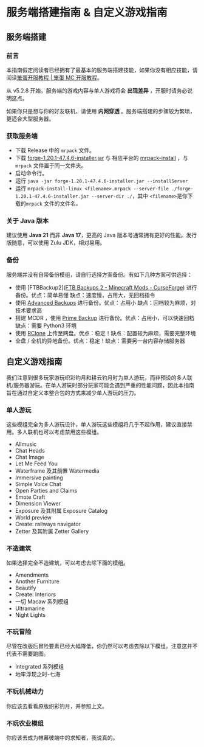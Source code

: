 # 服务端搭建指南 & 自定义游戏指南

## 服务端搭建

### 前言

本指南假定阅读者已经拥有了最基本的服务端搭建技能，如果你没有相应技能，请阅读[笨蛋开服教程 | 笨蛋 MC 开服教程](https://nitwikit.8aka.org/intro/)。

从 v5.2.8 开始，服务端的游戏内容与单人游戏将会 **出现差异** ，开服时请务必说明这点。

如果你只是想与你的好友联机，请使用 **内网穿透** 。服务端搭建的步骤较为繁琐，更适合大型服务器。

### 获取服务端

- 下载 Release 中的 `mrpack` 文件。
- 下载 [forge-1.20.1-47.4.6-installer.jar](https://maven.minecraftforge.net/net/minecraftforge/forge/1.20.1-47.4.6/forge-1.20.1-47.4.6-installer.jar)  与 相应平台的 [mrpack-install](https://github.com/nothub/mrpack-install/releases) ，与`mrpack` 文件置于同一文件夹。
- 启动命令行。
- 运行 `java -jar forge-1.20.1-47.4.6-installer.jar --installServer`
- 运行 `mrpack-install-linux <filename>.mrpack --server-file ./forge-1.20.1-47.4.6-installer.jar --server-dir ./`，其中 `<filename>`是你下载的`mrpack` 文件的文件名。

### 关于 Java 版本

建议使用 **Java 21** 而非 **Java 17**，更高的 Java 版本号通常拥有更好的性能。发行版随意，可以使用 Zulu JDK，相对易用。

### 备份

服务端并没有自带备份模组，请自行选择方案备份。有如下几种方案可供选择：

- 使用 [FTBBackup2]([FTB Backups 2 - Minecraft Mods - CurseForge](https://www.curseforge.com/minecraft/mc-mods/ftb-backups-2)) 进行备份。优点：简单易懂 缺点：速度慢，占用大，无回档指令
- 使用 [Advanced Backups](https://modrinth.com/plugin/advanced-backups) 进行备份。优点：占用小 缺点：回档较为麻烦，对技术要求高
- 搭建 MCDR ，使用 [Prime Backup](https://tisunion.github.io/PrimeBackup/zh/) 进行备份。优点：占用小，可以快速回档 缺点：需要 Python3 环境
- 使用 [RClone](https://rclone.org/) 上传至网盘。优点：稳定！缺点：配置较为麻烦，需要完整环境
- 全盘 / 全机的异地备份。优点：稳定！缺点：需要另一台内容存储服务器


## 自定义游戏指南

我们注意到很多玩家游玩织彩钓月和耕云钓月时为单人游玩，而非预设的多人联机/服务器游玩。在单人游玩时部分玩家可能会遇到严重的性能问题，因此本指南旨在通过自定义本整合包的方式来减少单人游玩的压力。

### 单人游玩

这些模组完全为多人游玩设计，单人游玩这些模组将几乎不起作用，建议直接禁用。多人联机也可以考虑禁用这些模组。

- Allmusic
- Chat Heads
- Chat Image
- Let Me Feed You
- Waterframe 及其前置 Watermedia
- Immersive painting
- Simple Voice Chat
- Open Parties and Claims
- Emote Craft
- Dimension Viewer
- Exposure 及其附属 Exposure Catalog
- World preview
- Create: railways navigator
- Zetter 及其附属 Zetter Gallery

### 不造建筑

如果选择完全不造建筑，可以考虑去除下面的模组。

- Amendments
- Another Furniture
- Beautify
- Create: Interiors
- 一切 Macaw 系列模组
- Ultramarine
- Night Lights

### 不玩冒险

尽管在改版后冒险要素已经大幅降低，你仍然可以考虑去除以下模组。注意这并不代表不需要跑图。

- Integrated 系列模组
- 地牢浮现之时-七海

### 不玩机械动力

你应该去看看原版织彩钓月，并参照上文。

### 不玩农业模组

你应该去成为帷幕彼端中的求知者，我说真的。
